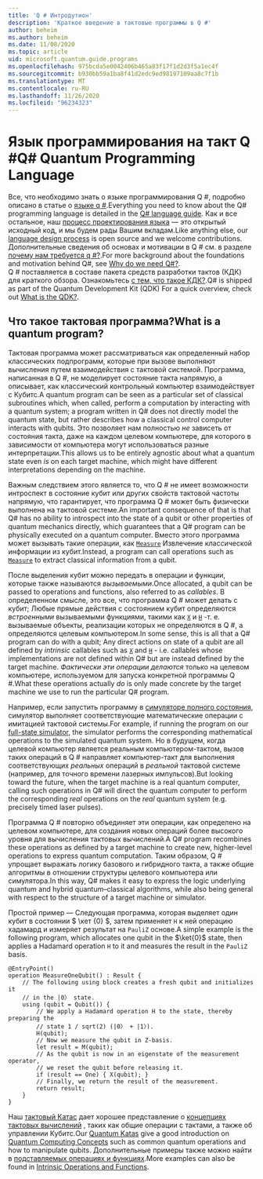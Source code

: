 ```yaml
---
title: 'Q # Интродутион'
description: 'Краткое введение в тактовые программы в Q #'
author: beheim
ms.author: beheim
ms.date: 11/08/2020
ms.topic: article
uid: microsoft.quantum.guide.programs
ms.openlocfilehash: 975bcda5e0042406b465a83f17f1d2d3f5a1ec4f
ms.sourcegitcommit: b930bb59a1ba8f41d2edc9ed98197109aa8c7f1b
ms.translationtype: MT
ms.contentlocale: ru-RU
ms.lasthandoff: 11/26/2020
ms.locfileid: "96234323"
---
```

# <a name="q-quantum-programming-language"></a><span data-ttu-id="43212-103">Язык программирования на такт Q #</span><span class="sxs-lookup"><span data-stu-id="43212-103">Q# Quantum Programming Language</span></span>

<span data-ttu-id="43212-104">Все, что необходимо знать о языке программирования Q #, подробно описано в статье о [языке q #](xref:microsoft.quantum.qsharp.index).</span><span class="sxs-lookup"><span data-stu-id="43212-104">Everything you need to know about the Q# programming language is detailed in the [Q# language guide](xref:microsoft.quantum.qsharp.index).</span></span> <span data-ttu-id="43212-105">Как и все остальное, наш [процесс проектирования языка](https://github.com/microsoft/qsharp-language#q-language-and-core-libraries-design) — это открытый исходный код, и мы будем рады Вашим вкладам.</span><span class="sxs-lookup"><span data-stu-id="43212-105">Like anything else, our [language design process](https://github.com/microsoft/qsharp-language#q-language-and-core-libraries-design) is open source and we welcome contributions.</span></span>
<span data-ttu-id="43212-106">Дополнительные сведения об основах и мотивации в Q # см. в разделе [почему нам требуется q #?](https://devblogs.microsoft.com/qsharp/why-do-we-need-q/).</span><span class="sxs-lookup"><span data-stu-id="43212-106">For more background about the foundations and motivation behind Q#, see [Why do we need Q#?](https://devblogs.microsoft.com/qsharp/why-do-we-need-q/).</span></span>  
<span data-ttu-id="43212-107">Q # поставляется в составе пакета средств разработки тактов (КДК) для краткого обзора. Ознакомьтесь [с тем, что такое КДК?](xref:microsoft.quantum.overview.q-sharp).</span><span class="sxs-lookup"><span data-stu-id="43212-107">Q# is shipped as part of the Quantum Development Kit (QDK) For a quick overview, check out [What is the QDK?](xref:microsoft.quantum.overview.q-sharp).</span></span> 

## <a name="what-is-a-quantum-program"></a><span data-ttu-id="43212-108">Что такое тактовая программа?</span><span class="sxs-lookup"><span data-stu-id="43212-108">What is a quantum program?</span></span>

<span data-ttu-id="43212-109">Тактовая программа может рассматриваться как определенный набор классических подпрограмм, которые при вызове выполняют вычисления путем взаимодействия с тактовой системой. Программа, написанная в Q #, не моделирует состояние такта напрямую, а описывает, как классический контрольный компьютер взаимодействует с Кубитс.</span><span class="sxs-lookup"><span data-stu-id="43212-109">A quantum program can be seen as a particular set of classical subroutines which, when called, perform a computation by interacting with a quantum system; a program written in Q# does not directly model the quantum state, but rather describes how a classical control computer interacts with qubits.</span></span>
<span data-ttu-id="43212-110">Это позволяет нам полностью *не* зависеть от состояния такта, даже на каждом целевом компьютере, для которого в зависимости от компьютера могут использоваться разные интерпретации.</span><span class="sxs-lookup"><span data-stu-id="43212-110">This allows us to be entirely agnostic about what a quantum state even *is* on each target machine, which might have different interpretations depending on the machine.</span></span> 

<span data-ttu-id="43212-111">Важным следствием этого является то, что Q # не имеет возможности интроспект в состояние кубит или других свойств тактовой частоты напрямую, что гарантирует, что программа Q # может быть физически выполнена на тактовой системе.</span><span class="sxs-lookup"><span data-stu-id="43212-111">An important consequence of that is that Q# has no ability to introspect into the state of a qubit or other properties of quantum mechanics directly, which guarantees that a Q# program can be physically executed on a quantum computer.</span></span>
<span data-ttu-id="43212-112">Вместо этого программа может вызывать такие операции, как [`Measure`](xref:Microsoft.Quantum.Intrinsic.Measure) Извлечение классической информации из кубит.</span><span class="sxs-lookup"><span data-stu-id="43212-112">Instead, a program can call operations such as [`Measure`](xref:Microsoft.Quantum.Intrinsic.Measure) to extract classical information from a qubit.</span></span>

<span data-ttu-id="43212-113">После выделения кубит можно передать в операции и функции, которые также называются *вызываемыми*.</span><span class="sxs-lookup"><span data-stu-id="43212-113">Once allocated, a qubit can be passed to operations and functions, also referred to as *callables*.</span></span> <span data-ttu-id="43212-114">В определенном смысле, это все, что программа Q # может делать с кубит; Любые прямые действия с состоянием кубит определяются *встроенными* вызываемыми функциями, такими как [`X`](xref:Microsoft.Quantum.Intrinsic.X) и [`H`](xref:Microsoft.Quantum.Intrinsic.H) -т. е. вызываемые объекты, реализации которых не определяются в Q #, а определяются целевым компьютером.</span><span class="sxs-lookup"><span data-stu-id="43212-114">In some sense, this is all that a Q# program can do with a qubit; Any direct actions on state of a qubit are all defined by *intrinsic* callables such as [`X`](xref:Microsoft.Quantum.Intrinsic.X) and [`H`](xref:Microsoft.Quantum.Intrinsic.H) - i.e. callables whose implementations are not defined within Q# but are instead defined by the target machine.</span></span> <span data-ttu-id="43212-115">*Фактически эти операции делаются* только на целевом компьютере, используемом для запуска конкретной программы Q #.</span><span class="sxs-lookup"><span data-stu-id="43212-115">What these operations actually *do* is only made concrete by the target machine we use to run the particular Q# program.</span></span>

<span data-ttu-id="43212-116">Например, если запустить программу в [симуляторе полного состояния](xref:microsoft.quantum.machines.full-state-simulator), симулятор выполняет соответствующие математические операции с имитацией тактовой системы.</span><span class="sxs-lookup"><span data-stu-id="43212-116">For example, if running the program on our [full-state simulator](xref:microsoft.quantum.machines.full-state-simulator), the simulator performs the corresponding mathematical operations to the simulated quantum system.</span></span>
<span data-ttu-id="43212-117">Но в будущем, когда целевой компьютер является реальным компьютером-тактом, вызов таких операций в Q # направляет компьютер-такт для выполнения соответствующих *реальных* операций в *реальной* тактовой системе (например, для точного времени лазерных импульсов).</span><span class="sxs-lookup"><span data-stu-id="43212-117">But looking toward the future, when the target machine is a real quantum computer, calling such operations in Q# will direct the quantum computer to perform the corresponding *real* operations on the *real* quantum system (e.g. precisely timed laser pulses).</span></span>

<span data-ttu-id="43212-118">Программа Q # повторно объединяет эти операции, как определено на целевом компьютере, для создания новых операций более высокого уровня для вычисления тактовых вычислений.</span><span class="sxs-lookup"><span data-stu-id="43212-118">A Q# program recombines these operations as defined by a target machine to create new, higher-level operations to express quantum computation.</span></span>
<span data-ttu-id="43212-119">Таким образом, Q # упрощает выражать логику базового и гибридного такта, а также общие алгоритмы в отношении структуры целевого компьютера или симулятора.</span><span class="sxs-lookup"><span data-stu-id="43212-119">In this way, Q# makes it easy to express the logic underlying quantum and hybrid quantum–classical algorithms, while also being general with respect to the structure of a target machine or simulator.</span></span>

<span data-ttu-id="43212-120">Простой пример — Следующая программа, которая выделяет один кубит в состоянии $ \кет {0} $, затем применяет `H` к ней операцию хадамард и измеряет результат на `PauliZ` основе.</span><span class="sxs-lookup"><span data-stu-id="43212-120">A simple example is the following program, which allocates one qubit in the $\ket{0}$ state, then applies a Hadamard operation `H` to it and measures the result in the `PauliZ` basis.</span></span>

```qsharp
@EntryPoint()
operation MeasureOneQubit() : Result {
    // The following using block creates a fresh qubit and initializes it
    // in the |0〉 state.
    using (qubit = Qubit()) {
        // We apply a Hadamard operation H to the state, thereby preparing the
        // state 1 / sqrt(2) (|0〉 + |1〉).
        H(qubit);
        // Now we measure the qubit in Z-basis.
        let result = M(qubit);
        // As the qubit is now in an eigenstate of the measurement operator,
        // we reset the qubit before releasing it.
        if (result == One) { X(qubit); }
        // Finally, we return the result of the measurement.
        return result;
    }
}
```

<span data-ttu-id="43212-121">Наш [тактовый Катас](https://github.com/microsoft/QuantumKatas#introduction) дает хорошее представление о [концепциях тактовых вычислений](https://github.com/microsoft/QuantumKatas#quantum-computing-concepts-qubits-and-gates) , таких как общие операции с тактами, а также об управлении Кубитс.</span><span class="sxs-lookup"><span data-stu-id="43212-121">Our [Quantum Katas](https://github.com/microsoft/QuantumKatas#introduction) give a good introduction on [Quantum Computing Concepts](https://github.com/microsoft/QuantumKatas#quantum-computing-concepts-qubits-and-gates) such as common quantum operations and how to manipulate qubits.</span></span> <span data-ttu-id="43212-122">Дополнительные примеры также можно найти в [подставляемых операциях и функциях](xref:microsoft.quantum.libraries.standard.prelude).</span><span class="sxs-lookup"><span data-stu-id="43212-122">More examples can also be found in [Intrinsic Operations and Functions](xref:microsoft.quantum.libraries.standard.prelude).</span></span>



